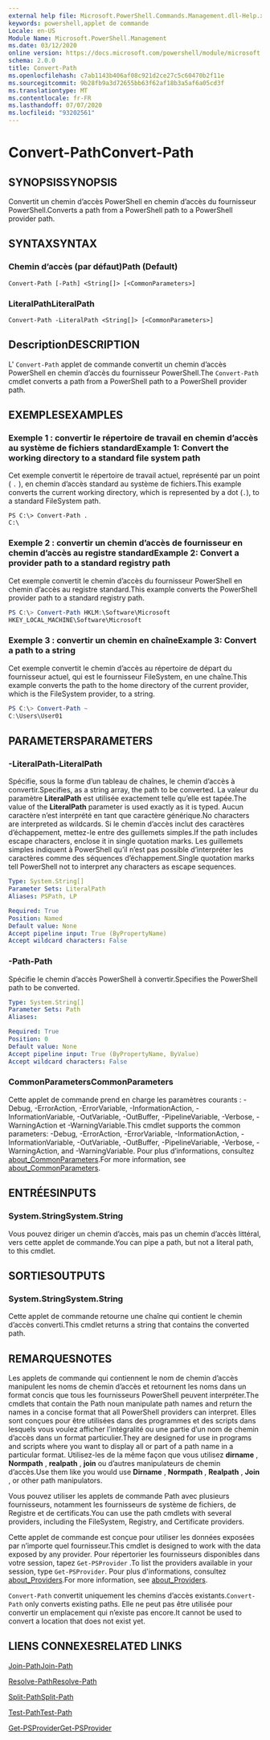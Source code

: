 ```yaml
---
external help file: Microsoft.PowerShell.Commands.Management.dll-Help.xml
keywords: powershell,applet de commande
Locale: en-US
Module Name: Microsoft.PowerShell.Management
ms.date: 03/12/2020
online version: https://docs.microsoft.com/powershell/module/microsoft.powershell.management/convert-path?view=powershell-6&WT.mc_id=ps-gethelp
schema: 2.0.0
title: Convert-Path
ms.openlocfilehash: c7ab1143b406af08c921d2ce27c5c60470b2f11e
ms.sourcegitcommit: 9b28fb9a3d72655bb63f62af18b3a5af6a05cd3f
ms.translationtype: MT
ms.contentlocale: fr-FR
ms.lasthandoff: 07/07/2020
ms.locfileid: "93202561"
---
```

# <span data-ttu-id="1d159-103">Convert-Path</span><span class="sxs-lookup"><span data-stu-id="1d159-103">Convert-Path</span></span>

## <span data-ttu-id="1d159-104">SYNOPSIS</span><span class="sxs-lookup"><span data-stu-id="1d159-104">SYNOPSIS</span></span>
<span data-ttu-id="1d159-105">Convertit un chemin d’accès PowerShell en chemin d’accès du fournisseur PowerShell.</span><span class="sxs-lookup"><span data-stu-id="1d159-105">Converts a path from a PowerShell path to a PowerShell provider path.</span></span>

## <span data-ttu-id="1d159-106">SYNTAX</span><span class="sxs-lookup"><span data-stu-id="1d159-106">SYNTAX</span></span>

### <span data-ttu-id="1d159-107">Chemin d’accès (par défaut)</span><span class="sxs-lookup"><span data-stu-id="1d159-107">Path (Default)</span></span>

```
Convert-Path [-Path] <String[]> [<CommonParameters>]
```

### <span data-ttu-id="1d159-108">LiteralPath</span><span class="sxs-lookup"><span data-stu-id="1d159-108">LiteralPath</span></span>

```
Convert-Path -LiteralPath <String[]> [<CommonParameters>]
```

## <span data-ttu-id="1d159-109">Description</span><span class="sxs-lookup"><span data-stu-id="1d159-109">DESCRIPTION</span></span>

<span data-ttu-id="1d159-110">L' `Convert-Path` applet de commande convertit un chemin d’accès PowerShell en chemin d’accès du fournisseur PowerShell.</span><span class="sxs-lookup"><span data-stu-id="1d159-110">The `Convert-Path` cmdlet converts a path from a PowerShell path to a PowerShell provider path.</span></span>

## <span data-ttu-id="1d159-111">EXEMPLES</span><span class="sxs-lookup"><span data-stu-id="1d159-111">EXAMPLES</span></span>

### <span data-ttu-id="1d159-112">Exemple 1 : convertir le répertoire de travail en chemin d’accès au système de fichiers standard</span><span class="sxs-lookup"><span data-stu-id="1d159-112">Example 1: Convert the working directory to a standard file system path</span></span>

<span data-ttu-id="1d159-113">Cet exemple convertit le répertoire de travail actuel, représenté par un point ( `.` ), en chemin d’accès standard au système de fichiers.</span><span class="sxs-lookup"><span data-stu-id="1d159-113">This example converts the current working directory, which is represented by a dot (`.`), to a standard FileSystem path.</span></span>

```
PS C:\> Convert-Path .
C:\
```

### <span data-ttu-id="1d159-114">Exemple 2 : convertir un chemin d’accès de fournisseur en chemin d’accès au registre standard</span><span class="sxs-lookup"><span data-stu-id="1d159-114">Example 2: Convert a provider path to a standard registry path</span></span>

<span data-ttu-id="1d159-115">Cet exemple convertit le chemin d’accès du fournisseur PowerShell en chemin d’accès au registre standard.</span><span class="sxs-lookup"><span data-stu-id="1d159-115">This example converts the PowerShell provider path to a standard registry path.</span></span>

```powershell
PS C:\> Convert-Path HKLM:\Software\Microsoft
HKEY_LOCAL_MACHINE\Software\Microsoft
```

### <span data-ttu-id="1d159-116">Exemple 3 : convertir un chemin en chaîne</span><span class="sxs-lookup"><span data-stu-id="1d159-116">Example 3: Convert a path to a string</span></span>

<span data-ttu-id="1d159-117">Cet exemple convertit le chemin d’accès au répertoire de départ du fournisseur actuel, qui est le fournisseur FileSystem, en une chaîne.</span><span class="sxs-lookup"><span data-stu-id="1d159-117">This example converts the path to the home directory of the current provider, which is the FileSystem provider, to a string.</span></span>

```powershell
PS C:\> Convert-Path ~
C:\Users\User01
```

## <span data-ttu-id="1d159-118">PARAMETERS</span><span class="sxs-lookup"><span data-stu-id="1d159-118">PARAMETERS</span></span>

### <span data-ttu-id="1d159-119">-LiteralPath</span><span class="sxs-lookup"><span data-stu-id="1d159-119">-LiteralPath</span></span>

<span data-ttu-id="1d159-120">Spécifie, sous la forme d’un tableau de chaînes, le chemin d’accès à convertir.</span><span class="sxs-lookup"><span data-stu-id="1d159-120">Specifies, as a string array, the path to be converted.</span></span> <span data-ttu-id="1d159-121">La valeur du paramètre **LiteralPath** est utilisée exactement telle qu’elle est tapée.</span><span class="sxs-lookup"><span data-stu-id="1d159-121">The value of the **LiteralPath** parameter is used exactly as it is typed.</span></span> <span data-ttu-id="1d159-122">Aucun caractère n’est interprété en tant que caractère générique.</span><span class="sxs-lookup"><span data-stu-id="1d159-122">No characters are interpreted as wildcards.</span></span> <span data-ttu-id="1d159-123">Si le chemin d’accès inclut des caractères d’échappement, mettez-le entre des guillemets simples.</span><span class="sxs-lookup"><span data-stu-id="1d159-123">If the path includes escape characters, enclose it in single quotation marks.</span></span> <span data-ttu-id="1d159-124">Les guillemets simples indiquent à PowerShell qu’il n’est pas possible d’interpréter les caractères comme des séquences d’échappement.</span><span class="sxs-lookup"><span data-stu-id="1d159-124">Single quotation marks tell PowerShell not to interpret any characters as escape sequences.</span></span>

```yaml
Type: System.String[]
Parameter Sets: LiteralPath
Aliases: PSPath, LP

Required: True
Position: Named
Default value: None
Accept pipeline input: True (ByPropertyName)
Accept wildcard characters: False
```

### <span data-ttu-id="1d159-125">-Path</span><span class="sxs-lookup"><span data-stu-id="1d159-125">-Path</span></span>

<span data-ttu-id="1d159-126">Spécifie le chemin d’accès PowerShell à convertir.</span><span class="sxs-lookup"><span data-stu-id="1d159-126">Specifies the PowerShell path to be converted.</span></span>

```yaml
Type: System.String[]
Parameter Sets: Path
Aliases:

Required: True
Position: 0
Default value: None
Accept pipeline input: True (ByPropertyName, ByValue)
Accept wildcard characters: False
```

### <span data-ttu-id="1d159-127">CommonParameters</span><span class="sxs-lookup"><span data-stu-id="1d159-127">CommonParameters</span></span>

<span data-ttu-id="1d159-128">Cette applet de commande prend en charge les paramètres courants : -Debug, -ErrorAction, -ErrorVariable, -InformationAction, -InformationVariable, -OutVariable, -OutBuffer, -PipelineVariable, -Verbose, -WarningAction et -WarningVariable.</span><span class="sxs-lookup"><span data-stu-id="1d159-128">This cmdlet supports the common parameters: -Debug, -ErrorAction, -ErrorVariable, -InformationAction, -InformationVariable, -OutVariable, -OutBuffer, -PipelineVariable, -Verbose, -WarningAction, and -WarningVariable.</span></span> <span data-ttu-id="1d159-129">Pour plus d’informations, consultez [about_CommonParameters](https://go.microsoft.com/fwlink/?LinkID=113216).</span><span class="sxs-lookup"><span data-stu-id="1d159-129">For more information, see [about_CommonParameters](https://go.microsoft.com/fwlink/?LinkID=113216).</span></span>

## <span data-ttu-id="1d159-130">ENTRÉES</span><span class="sxs-lookup"><span data-stu-id="1d159-130">INPUTS</span></span>

### <span data-ttu-id="1d159-131">System.String</span><span class="sxs-lookup"><span data-stu-id="1d159-131">System.String</span></span>

<span data-ttu-id="1d159-132">Vous pouvez diriger un chemin d’accès, mais pas un chemin d’accès littéral, vers cette applet de commande.</span><span class="sxs-lookup"><span data-stu-id="1d159-132">You can pipe a path, but not a literal path, to this cmdlet.</span></span>

## <span data-ttu-id="1d159-133">SORTIES</span><span class="sxs-lookup"><span data-stu-id="1d159-133">OUTPUTS</span></span>

### <span data-ttu-id="1d159-134">System.String</span><span class="sxs-lookup"><span data-stu-id="1d159-134">System.String</span></span>

<span data-ttu-id="1d159-135">Cette applet de commande retourne une chaîne qui contient le chemin d’accès converti.</span><span class="sxs-lookup"><span data-stu-id="1d159-135">This cmdlet returns a string that contains the converted path.</span></span>

## <span data-ttu-id="1d159-136">REMARQUES</span><span class="sxs-lookup"><span data-stu-id="1d159-136">NOTES</span></span>

<span data-ttu-id="1d159-137">Les applets de commande qui contiennent le nom de chemin d’accès manipulent les noms de chemin d’accès et retournent les noms dans un format concis que tous les fournisseurs PowerShell peuvent interpréter.</span><span class="sxs-lookup"><span data-stu-id="1d159-137">The cmdlets that contain the Path noun manipulate path names and return the names in a concise format that all PowerShell providers can interpret.</span></span> <span data-ttu-id="1d159-138">Elles sont conçues pour être utilisées dans des programmes et des scripts dans lesquels vous voulez afficher l’intégralité ou une partie d’un nom de chemin d’accès dans un format particulier.</span><span class="sxs-lookup"><span data-stu-id="1d159-138">They are designed for use in programs and scripts where you want to display all or part of a path name in a particular format.</span></span> <span data-ttu-id="1d159-139">Utilisez-les de la même façon que vous utilisez **dirname** , **Normpath** , **realpath** , **join** ou d’autres manipulateurs de chemin d’accès.</span><span class="sxs-lookup"><span data-stu-id="1d159-139">Use them like you would use **Dirname** , **Normpath** , **Realpath** , **Join** , or other path manipulators.</span></span>

<span data-ttu-id="1d159-140">Vous pouvez utiliser les applets de commande Path avec plusieurs fournisseurs, notamment les fournisseurs de système de fichiers, de Registre et de certificats.</span><span class="sxs-lookup"><span data-stu-id="1d159-140">You can use the path cmdlets with several providers, including the FileSystem, Registry, and Certificate providers.</span></span>

<span data-ttu-id="1d159-141">Cette applet de commande est conçue pour utiliser les données exposées par n’importe quel fournisseur.</span><span class="sxs-lookup"><span data-stu-id="1d159-141">This cmdlet is designed to work with the data exposed by any provider.</span></span> <span data-ttu-id="1d159-142">Pour répertorier les fournisseurs disponibles dans votre session, tapez `Get-PSProvider` .</span><span class="sxs-lookup"><span data-stu-id="1d159-142">To list the providers available in your session, type `Get-PSProvider`.</span></span> <span data-ttu-id="1d159-143">Pour plus d'informations, consultez [about_Providers](../Microsoft.PowerShell.Core/About/about_Providers.md).</span><span class="sxs-lookup"><span data-stu-id="1d159-143">For more information, see [about_Providers](../Microsoft.PowerShell.Core/About/about_Providers.md).</span></span>

<span data-ttu-id="1d159-144">`Convert-Path` convertit uniquement les chemins d’accès existants.</span><span class="sxs-lookup"><span data-stu-id="1d159-144">`Convert-Path` only converts existing paths.</span></span> <span data-ttu-id="1d159-145">Elle ne peut pas être utilisée pour convertir un emplacement qui n’existe pas encore.</span><span class="sxs-lookup"><span data-stu-id="1d159-145">It cannot be used to convert a location that does not exist yet.</span></span>

## <span data-ttu-id="1d159-146">LIENS CONNEXES</span><span class="sxs-lookup"><span data-stu-id="1d159-146">RELATED LINKS</span></span>

[<span data-ttu-id="1d159-147">Join-Path</span><span class="sxs-lookup"><span data-stu-id="1d159-147">Join-Path</span></span>](Join-Path.md)

[<span data-ttu-id="1d159-148">Resolve-Path</span><span class="sxs-lookup"><span data-stu-id="1d159-148">Resolve-Path</span></span>](Resolve-Path.md)

[<span data-ttu-id="1d159-149">Split-Path</span><span class="sxs-lookup"><span data-stu-id="1d159-149">Split-Path</span></span>](Split-Path.md)

[<span data-ttu-id="1d159-150">Test-Path</span><span class="sxs-lookup"><span data-stu-id="1d159-150">Test-Path</span></span>](Test-Path.md)

[<span data-ttu-id="1d159-151">Get-PSProvider</span><span class="sxs-lookup"><span data-stu-id="1d159-151">Get-PSProvider</span></span>](Get-PSProvider.md)
